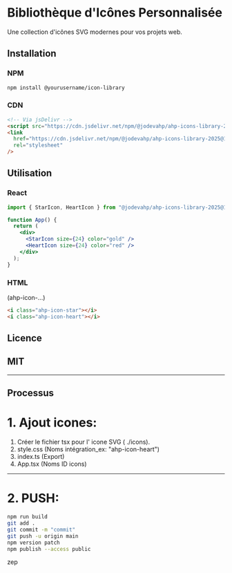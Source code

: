 # Bibliothèque d'Icônes Personnalisée

Une collection d'icônes SVG modernes pour vos projets web.

## Installation

### NPM

```bash
npm install @yourusername/icon-library
```

### CDN

```html
<!-- Via jsDelivr -->
<script src="https://cdn.jsdelivr.net/npm/@jodevahp/ahp-icons-library-2025@1.0.3/dist/index.umd.js"></script>
<link
  href="https://cdn.jsdelivr.net/npm/@jodevahp/ahp-icons-library-2025@1.0.3/dist/index.css"
  rel="stylesheet"
/>
```

## Utilisation

### React

```jsx
import { StarIcon, HeartIcon } from "@jodevahp/ahp-icons-library-2025@1.0.3";

function App() {
  return (
    <div>
      <StarIcon size={24} color="gold" />
      <HeartIcon size={24} color="red" />
    </div>
  );
}
```

### HTML

(ahp-icon-...)

```html
<i class="ahp-icon-star"></i> 
<i class="ahp-icon-heart"></i>
```

## Licence

## MIT
-----
## Processus

# 1. Ajout icones:
1. Créer le fichier tsx pour l' icone SVG ( ./icons).
2. style.css (Noms intégration_ex: "ahp-icon-heart")
3. index.ts (Export)
4. App.tsx (Noms ID icons)
-----

# 2. PUSH:
```bash
npm run build
git add .
git commit -m "commit"
git push -u origin main
npm version patch
npm publish --access public
```
zep